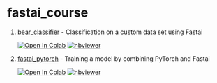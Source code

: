 # fastai_course

1. [bear_classifier](https://github.com/bipinKrishnan/fastai_course/blob/master/bear_classifier.ipynb) - Classification on a custom data set using Fastai

   [![Open In Colab](https://colab.research.google.com/assets/colab-badge.svg)](https://colab.research.google.com/github/bipinKrishnan/fastai_course/blob/master/bear_classifier.ipynb)  [![nbviewer](https://img.shields.io/badge/-nbviewer-blue)](https://nbviewer.jupyter.org/github.com/bipinKrishnan/fastai_course/blob/master/bear_classifier.ipynb)    

2. [fastai_pytorch](https://github.com/bipinKrishnan/fastai_course/blob/master/fastai_pytorch.ipynb) - Training a model by combining PyTorch and Fastai

   [![Open In Colab](https://colab.research.google.com/assets/colab-badge.svg)](https://colab.research.google.com/github/bipinKrishnan/fastai_course/blob/master/fastai_pytorch.ipynb)  [![nbviewer](https://img.shields.io/badge/-nbviewer-blue)](https://nbviewer.jupyter.org/github.com/bipinKrishnan/fastai_course/blob/master/fastai_pytorch.ipynb)
